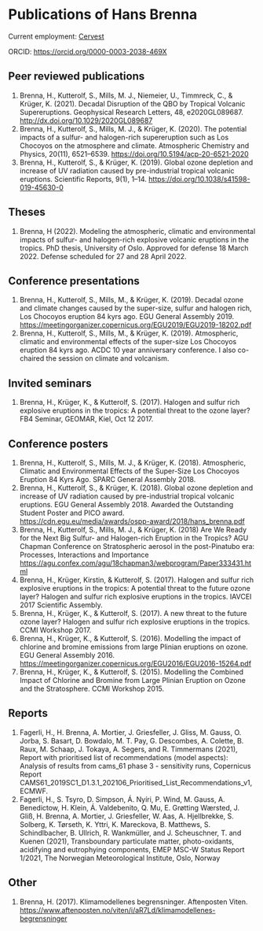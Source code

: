 # Publications of Hans Brenna
Current employment: [Cervest](http://www.cervest.earth)

ORCID: https://orcid.org/0000-0003-2038-469X

## Peer reviewed publications

1. Brenna, H., Kutterolf, S., Mills, M. J., Niemeier, U., Timmreck, C., & Krüger, K. (2021). Decadal Disruption of the QBO by Tropical Volcanic Supereruptions. Geophysical Research Letters, 48, e2020GL089687. http://dx.doi.org/10.1029/2020GL089687
2. Brenna, H., Kutterolf, S., Mills, M. J., & Krüger, K. (2020). The potential impacts of a sulfur- and halogen-rich supereruption such as Los Chocoyos on the atmosphere and climate. Atmospheric Chemistry and Physics, 20(11), 6521–6539. https://doi.org/10.5194/acp-20-6521-2020
3. Brenna, H., Kutterolf, S., & Krüger, K. (2019). Global ozone depletion and increase of UV radiation caused by pre-industrial tropical volcanic eruptions. Scientific Reports, 9(1), 1–14. https://doi.org/10.1038/s41598-019-45630-0

## Theses
1. Brenna, H (2022). Modeling the atmospheric, climatic and environmental impacts of sulfur- and halogen-rich explosive volcanic eruptions in the tropics. PhD thesis, University of Oslo. Approved for defense 18 March 2022. Defense scheduled for 27 and 28 April 2022.

## Conference presentations
1. Brenna, H., Kutterolf, S., Mills, M., & Krüger, K. (2019). Decadal ozone and climate changes caused by the super-size, sulfur and halogen rich, Los Chocoyos eruption 84 kyrs ago. EGU General Assembly 2019. https://meetingorganizer.copernicus.org/EGU2019/EGU2019-18202.pdf
2. Brenna, H., Kutterolf, S., Mills, M., & Krüger, K. (2019). Atmospheric, climatic and environmental effects of the super-size Los Chocoyos eruption 84 kyrs ago. ACDC 10 year anniversary conference. I also co-chaired the session on climate and volcanism.

## Invited seminars
1. Brenna, H., Krüger, K., & Kutterolf, S. (2017). Halogen and sulfur rich explosive eruptions in the tropics: A potential threat to the ozone layer? FB4 Seminar, GEOMAR, Kiel, Oct 12 2017.

## Conference posters
1. Brenna, H., Kutterolf, S., Mills, M. J., & Krüger, K. (2018). Atmospheric, Climatic and Environmental Effects of the Super-Size Los Chocoyos Eruption 84 Kyrs Ago. SPARC General Assembly 2018.
2. Brenna, H., Kutterolf, S., & Krüger, K. (2018). Global ozone depletion and increase of UV radiation caused by pre-industrial tropical volcanic eruptions. EGU General Assembly 2018. Awarded the Outstanding Student Poster and PICO award. https://cdn.egu.eu/media/awards/ospp-award/2018/hans_brenna.pdf
3. Brenna, H., Kutterolf, S., Mills, M. J., & Krüger, K. (2018) Are We Ready for the Next Big Sulfur- and Halogen-rich Eruption in the Tropics? AGU Chapman Conference on Stratospheric aerosol in the post-Pinatubo era: Processes, Interactions and Importance
 https://agu.confex.com/agu/18chapman3/webprogram/Paper333431.html
4. Brenna, H., Krüger, Kirstin, & Kutterolf, S. (2017). Halogen and sulfur rich explosive eruptions in the tropics: A potential threat to the future ozone layer? Halogen and sulfur rich explosive eruptions in the tropics. IAVCEI 2017 Scientific Assembly.
5. Brenna, H., Krüger, K., & Kutterolf, S. (2017). A new threat to the future ozone layer? Halogen and sulfur rich explosive eruptions in the tropics. CCMI Workshop 2017.
6. Brenna, H., Krüger, K., & Kutterolf, S. (2016). Modelling the impact of chlorine and bromine emissions from large Plinian eruptions on ozone. EGU General Assembly 2016. https://meetingorganizer.copernicus.org/EGU2016/EGU2016-15264.pdf
7. Brenna, H., Krüger, K., & Kutterolf, S. (2015). Modelling the Combined Impact of Chlorine and Bromine from Large Plinian Eruption on Ozone and the Stratosphere. CCMI Workshop 2015.

## Reports
1. Fagerli, H., H. Brenna, A. Mortier, J. Griesfeller, J. Gliss, M. Gauss, O. Jorba, S. Basart, D. Bowdalo, M. T. Pay, G. Descombes, A. Colette, B. Raux, M. Schaap, J. Tokaya, A. Segers, and R. Timmermans (2021), Report with prioritised list of recommendations (model aspects): Analysis of results from cams_61 phase 3 - sensitivity runs, Copernicus Report CAMS61_2019SC1_D1.3.1_202106_Prioritised_List_Recommendations_v1, ECMWF.
1. Fagerli, H., S. Tsyro, D. Simpson, Á. Nyíri, P. Wind, M. Gauss, A. Benedictow, H. Klein, Á. Valdebenito, Q. Mu, E. Grøtting Wærsted, J. Gliß, H. Brenna, A. Mortier, J. Griesfeller, W. Aas, A. Hjellbrekke, S. Solberg, K. Tørseth, K. Yttri, K. Mareckova, B. Matthews, S. Schindlbacher, B. Ullrich, R. Wankmüller, and J. Scheuschner, T. and Kuenen (2021), Transboundary particulate matter, photo-oxidants, acidifying and eutrophying components, EMEP MSC-W Status Report 1/2021, The Norwegian Meteorological Institute, Oslo, Norway

## Other
1. Brenna, H. (2017). Klimamodellenes begrensninger. Aftenposten Viten. https://www.aftenposten.no/viten/i/aR7Ld/klimamodellenes-begrensninger
